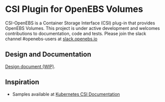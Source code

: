 # CSI Plugin for OpenEBS Volumes

CSI-OpenEBS is a Container Storage Interface (CSI) plug-in that provides OpenEBS Volumes. This project is under active development and welcomes contributions to documentation, code and tests. Please join the slack channel #openebs-users at [slack.openebs.io](https://slack.openebs.io/)

## Design and Documentation
[Design document (WIP)](https://docs.google.com/document/d/16xTjQgLc2AqGMhunbv3ZPw-EkjjW4F3UPVMzJ8HkqXQ/edit?usp=sharing).
## Inspiration
- Samples available at [Kubernetes CSI Documentation](https://kubernetes-csi.github.io/docs/Home.html)
